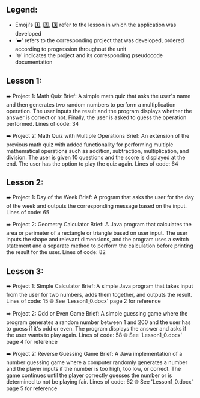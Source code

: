 ## Legend:
  - Emoji's 1️⃣, 2️⃣, 3️⃣ refer to the lesson in which the application was developed
  - '➡️' refers to the corresponding project that was developed, ordered according to progression throughout the unit
  - '🌐' indicates the project and its corresponding pseudocode documentation
  
## Lesson 1:
  ➡️ Project 1: Math Quiz
      Brief: A simple math quiz that asks the user's name and then generates two random numbers to perform a multiplication operation. The user inputs the result and the program displays whether the answer is correct or not. Finally, the user is asked to guess the operation performed.
      Lines of code: 34

  ➡️ Project 2: Math Quiz with Multiple Operations
      Brief: An extension of the previous math quiz with added functionality for performing multiple mathematical operations such as addition, subtraction, multiplication, and division. The user is given 10 questions and the score is displayed at the end. The user has the option to play the quiz again.
      Lines of code: 64

## Lesson 2:
  ➡️ Project 1: Day of the Week
      Brief: A program that asks the user for the day of the week and outputs the corresponding message based on the input.
      Lines of code: 65
      
  ➡️ Project 2: Geometry Calculator
      Brief: A Java program that calculates the area or perimeter of a rectangle or triangle based on user input. The user inputs the shape and relevant dimensions, and the program uses a switch statement and a separate method to perform the calculation before printing the result for the user.
      Lines of code: 82
      
## Lesson 3: 
  ➡️ Project 1: Simple Calculator
      Brief: A simple Java program that takes input from the user for two numbers, adds them together, and outputs the result.
      Lines of code: 15
      🌐 See 'Lesson1_0.docx' page 2 for reference
      
  ➡️ Project 2: Odd or Even Game
      Brief: A simple guessing game where the program generates a random number between 1 and 200 and the user has to guess if it's odd or even. The program displays the answer and asks if the user wants to play again.
      Lines of code: 58
      🌐 See 'Lesson1_0.docx' page 4 for reference
    
  ➡️ Project 2: Reverse Guessing Game
      Brief: A Java implementation of a number guessing game where a computer randomly generates a number and the player inputs if the number is too high, too low, or correct. The game continues until the player correctly guesses the number or is determined to not be playing fair.
      Lines of code: 62
      🌐 See 'Lesson1_0.docx' page 5 for reference

